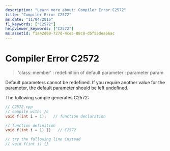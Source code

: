 ```yaml
---
description: "Learn more about: Compiler Error C2572"
title: "Compiler Error C2572"
ms.date: "11/04/2016"
f1_keywords: ["C2572"]
helpviewer_keywords: ["C2572"]
ms.assetid: f1a42d69-727d-4ce5-88c8-d5f55dea66ac
---
```

# Compiler Error C2572

> 'class::member' : redefinition of default parameter : parameter param

Default parameters cannot be redefined. If you require another value for the parameter, the default parameter should be left undefined.

The following sample generates C2572:

```cpp
// C2572.cpp
// compile with: /c
void f(int i = 1);   // function declaration

// function definition
void f(int i = 1) {}   // C2572

// try the following line instead
// void f(int i) {}
```
